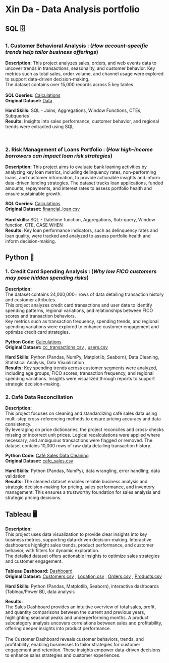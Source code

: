 # Xin Da - Data Analysis portfolio

## SQL 🗄️ 

### 1. Customer Behavioral Analysis : (_How account-specific trends help tailor business offerings_)

**Description:** This project analyzes sales, orders, and web events data to uncover trends in transactions, seasonality, and customer behavior. Key metrics such as total sales, order volume, and channel usage were explored to support data-driven decision-making. <br>
The dataset contains over 15,000 records across 5 key tables <br><br>
**SQL Queries:** [Calculations](https://github.com/xindalok/Sales_and_Customer_Insights_for_Business_Growth------SQL) <br>
**Original Dataset:** [Data](https://github.com/xindalok/Sales_and_Customer_Insights_for_Business_Growth------SQL/blob/15216838c89b229621eeae559c0c6c4900fd6a91/dataset/Parch%20and%20Posey%20file.txt)

**Hard Skills:** SQL - Joins, Aggregations, Window Functions, CTEs, Subqueries  
**Results:** Insights into sales performance, customer behavior, and regional trends were extracted using SQL

<br>

### 2. Risk Management of Loans Portfolio : (_How high-income borrowers can impact loan risk strategies_)

**Description:** This project aims to evaluate bank loaning activities by analyzing key loan metrics, including delinquency rates, non-performing loans, and customer information, to provide actionable insights and inform data-driven lending strategies. The dataset tracks loan applications, funded amounts, repayments, and interest rates to assess portfolio health and ensure sustainable growth. <br>

**SQL Queries:** [Calculations](https://github.com/xindalok/Bank-loans-portfolio---SQL/blob/2f09006ea41ec888905e6cdcdcb498441d73000b/SQL%20calculations.md) <br>
**Original Dataset:** [financial_loan.csv](https://github.com/xindalok/Bank-loans-portfolio---SQL/blob/a6db9c86683d53044c156f55833fe2b2e5dab464/dataset/financial_loan.csv)  <br><br>
**Hard skills:** SQL - Datetime function, Aggregations, Sub-query, Window function, CTE, CASE WHEN  <br>
**Results:** Key loan performance indicators, such as delinquency rates and loan quality, were tracked and analyzed to assess portfolio health and inform decision-making.


## Python 🐍

### 1. Credit Card Spending Analysis : (_Why low FICO customers may pose hidden spending risks_)

**Description:**  
The dataset contains 24,000,000+ rows of data detailing transaction history and customer attributes.  <br>
This project analyzes credit card transactions and user data to identify spending patterns, regional variations, and relationships between FICO scores and transaction behaviors. <br>
Key metrics such as transaction frequency, spending trends, and regional spending variations were explored to enhance customer engagement and optimize credit card strategies.  <br>

**Python Code:** [Calculations](https://github.com/xindalok/Credit-Card-Transaction-Analysis-Spending-Insights---Python/blob/2fc721d948d24f14a85c6e9f28cb8e3a87ecafe9/Credit%20Card%20Transactions.ipynb) <br>
**Original Dataset:** [cc_transactions.csv](credit-card-spending-dashboard.xlsx) , [users.csv](https://github.com/xindalok/Credit-Card-Transaction-Analysis-Spending-Insights---Python/blob/2fc721d948d24f14a85c6e9f28cb8e3a87ecafe9/datasets/users.csv)

**Hard Skills:** Python (Pandas, NumPy, Matplotlib, Seaborn), Data Cleaning, Statistical Analysis, Data Visualization  
**Results:** Key spending trends across customer segments were analyzed, including age groups, FICO scores, transaction frequency, and regional spending variations. Insights were visualized through reports to support strategic decision-making.  

### 2. Café Data Reconciliation  

**Description:**  
This project focuses on cleaning and standardizing café sales data using multi-step cross-referencing methods to ensure pricing accuracy and data consistency. <br>
By leveraging on price dictionaries, the project reconciles and cross-checks missing or incorrect unit prices. Logical recalculations were applied where necessary, and ambiguous transactions were flagged or removed. 
The dataset contains 10,000 rows of raw data detailing transaction history.  <br>

**Python Code:** [Café Sales Data Cleaning](cafe-sales-data-cleaning.ipynb)  
**Original Dataset:** [cafe_sales.csv](https://github.com/xindalok/Data-Cleaning-Cafe-Dataset-python/blob/dd159a5ee0fbc29c8b33584ecf69f58fe4e9db39/dataset/dirty_cafe_sales.csv)

**Hard Skills:** Python (Pandas, NumPy), data wrangling, error handling, data validation  
**Results:** The cleaned dataset enables reliable business analysis and strategic decision-making for pricing, sales performance, and inventory management.   This ensures a trustworthy foundation for sales analysis and strategic pricing decisions.  


## Tableau 🖥️

**Description:**  
This project uses data visualization to provide clear insights into key business metrics, supporting data-driven decision-making.
Interactive dashboards highlight sales trends, product performance, and customer behavior, with filters for dynamic exploration.  
The detailed dataset offers actionable insights to optimize sales strategies and customer engagement.  



**Tableau Dashboard:** [Dashboard](https://public.tableau.com/app/profile/xinda.lok/viz/SalesCustomerDashboard_17367929548860/CustomerDashboard) <br>
**Original Dataset:** [Customers.csv](https://github.com/xindalok/Sales_Dashboard--Interactive_Sales_-_Customer_insights---Tableau/blob/a8850d16e0f865bc92d63e55c980eadeadc5872a/datasets/Customers.csv) , [Location.csv](https://github.com/xindalok/Sales_Dashboard--Interactive_Sales_-_Customer_insights---Tableau/blob/a8850d16e0f865bc92d63e55c980eadeadc5872a/datasets/Location.csv) , [Orders.csv](https://github.com/xindalok/Sales_Dashboard--Interactive_Sales_-_Customer_insights---Tableau/blob/a8850d16e0f865bc92d63e55c980eadeadc5872a/datasets/Orders.csv) , [Products.csv](https://github.com/xindalok/Sales_Dashboard--Interactive_Sales_-_Customer_insights---Tableau/blob/a8850d16e0f865bc92d63e55c980eadeadc5872a/datasets/Products.csv)

**Hard Skills:** Python (Pandas, Matplotlib, Seaborn), interactive dashboards (Tableau/Power BI), data analysis  

**Results:**  
The Sales Dashboard provides an intuitive overview of total sales, profit, and quantity comparisons between the current and previous years, highlighting seasonal peaks and underperforming months. 
A product subcategory analysis uncovers correlations between sales and profitability, offering deeper insights into product performance. <br>  
The Customer Dashboard reveals customer behaviors, trends, and profitability, enabling businesses to tailor strategies for customer engagement and retention.
These insights empower data-driven decisions to enhance sales strategies and customer experiences.  
